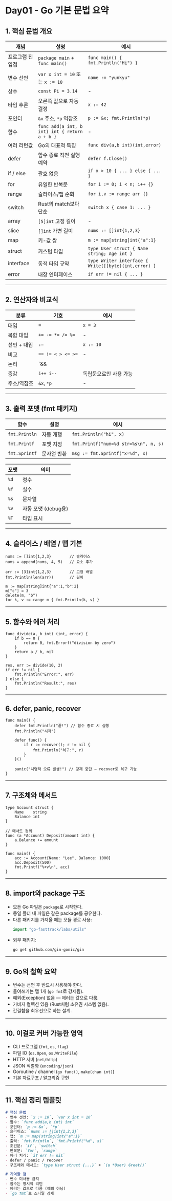 # Day01 - Go 기본 문법 요약

## 1. 핵심 문법 개요

| 개념 | 설명 | 예시 |
|------|------|------|
| 프로그램 진입점 | `package main` + `func main()` | `func main() { fmt.Println("Hi") }` |
| 변수 선언 | `var x int = 10` 또는 `x := 10` | `name := "yunkyu"` |
| 상수 | `const Pi = 3.14` | - |
| 타입 추론 | 오른쪽 값으로 자동 결정 | `x := 42` |
| 포인터 | `&x` 주소, `*p` 역참조 | `p := &x; fmt.Println(*p)` |
| 함수 | `func add(a int, b int) int { return a + b }` | - |
| 여러 리턴값 | Go의 대표적 특징 | `func div(a,b int)(int,error)` |
| defer | 함수 종료 직전 실행 예약 | `defer f.Close()` |
| if / else | 괄호 없음 | `if x > 10 { ... } else { ... }` |
| for | 유일한 반복문 | `for i := 0; i < n; i++ {}` |
| range | 슬라이스/맵 순회 | `for i,v := range arr {}` |
| switch | Rust의 match보다 단순 | `switch x { case 1: ... }` |
| array | `[5]int` 고정 길이 | - |
| slice | `[]int` 가변 길이 | `nums := []int{1,2,3}` |
| map | 키-값 쌍 | `m := map[string]int{"a":1}` |
| struct | 커스텀 타입 | `type User struct { Name string; Age int }` |
| interface | 동적 타입 규약 | `type Writer interface { Write([]byte)(int,error) }` |
| error | 내장 인터페이스 | `if err != nil { ... }` |

---

## 2. 연산자와 비교식

| 분류 | 기호 | 예시 |
|------|------|------|
| 대입 | `=` | `x = 3` |
| 복합 대입 | `+= -= *= /= %=` | - |
| 선언 + 대입 | `:=` | `x := 10` |
| 비교 | `== != < > <= >=` | - |
| 논리 | `&& || !` | - |
| 증감 | `i++ i--` | 독립문으로만 사용 가능 |
| 주소/역참조 | `&x`, `*p` | - |

---

## 3. 출력 포맷 (fmt 패키지)

| 함수 | 설명 | 예시 |
|------|------|------|
| `fmt.Println` | 자동 개행 | `fmt.Println("hi", x)` |
| `fmt.Printf` | 포맷 지정 | `fmt.Printf("num=%d str=%s\n", n, s)` |
| `fmt.Sprintf` | 문자열 반환 | `msg := fmt.Sprintf("x=%d", x)` |

| 포맷 | 의미 |
|------|------|
| `%d` | 정수 |
| `%f` | 실수 |
| `%s` | 문자열 |
| `%v` | 자동 포맷 (debug용) |
| `%T` | 타입 표시 |

---

## 4. 슬라이스 / 배열 / 맵 기본

```
nums := []int{1,2,3}        // 슬라이스
nums = append(nums, 4, 5)   // 요소 추가

arr := [3]int{1,2,3}        // 고정 배열
fmt.Println(len(arr))       // 길이

m := map[string]int{"a":1,"b":2}
m["c"] = 3
delete(m, "b")
for k, v := range m { fmt.Println(k, v) }
```

---

## 5. 함수와 에러 처리

```
func divide(a, b int) (int, error) {
	if b == 0 {
		return 0, fmt.Errorf("division by zero")
	}
	return a / b, nil
}

res, err := divide(10, 2)
if err != nil {
	fmt.Println("Error:", err)
} else {
	fmt.Println("Result:", res)
}
```

---

## 6. defer, panic, recover

```
func main() {
	defer fmt.Println("끝!") // 함수 종료 시 실행
	fmt.Println("시작")

	defer func() {
		if r := recover(); r != nil {
			fmt.Println("복구:", r)
		}
	}()

	panic("치명적 오류 발생!") // 강제 중단 → recover로 복구 가능
}
```

---

## 7. 구조체와 메서드

```
type Account struct {
	Name    string
	Balance int
}

// 메서드 정의
func (a *Account) Deposit(amount int) {
	a.Balance += amount
}

func main() {
	acc := Account{Name: "Lee", Balance: 1000}
	acc.Deposit(500)
	fmt.Printf("%+v\n", acc)
}
```

---

## 8. import와 package 구조

- 모든 Go 파일은 `package`로 시작한다.  
- 동일 폴더 내 파일은 같은 package를 공유한다.  
- 다른 패키지를 가져올 때는 모듈 경로 사용:
  ```go
  import "go-fasttrack/labs/utils"
  ```
- 외부 패키지:
  ```bash
  go get github.com/gin-gonic/gin
  ```

---

## 9. Go의 철학 요약

- 변수는 선언 후 반드시 사용해야 한다.  
- 들여쓰기는 탭 1개 (`go fmt`로 강제됨).  
- 예외(Exception) 없음 — 에러는 값으로 다룸.  
- 가비지 컬렉션 있음 (Rust처럼 소유권 시스템 없음).  
- 간결함을 최우선으로 하는 설계.

---

## 10. 이걸로 커버 가능한 영역

- CLI 프로그램 (`fmt`, `os`, `flag`)
- 파일 IO (`os.Open`, `os.WriteFile`)
- HTTP 서버 (`net/http`)
- JSON 직렬화 (`encoding/json`)
- Goroutine / channel (`go func()`, `make(chan int)`)
- 기본 자료구조 / 알고리즘 구현

---

## 11. 핵심 정리 템플릿

```md
# 핵심 문법
- 변수 선언: `x := 10`, `var x int = 10`
- 함수: `func add(a,b int) int`
- 포인터: `p := &x`, `*p`
- 슬라이스: `nums := []int{1,2,3}`
- 맵: `m := map[string]int{"a":1}`
- 출력: `fmt.Println`, `fmt.Printf("%d", x)`
- 조건문: `if`, `switch`
- 반복문: `for`, `range`
- 에러 처리: `if err != nil`
- defer / panic / recover
- 구조체와 메서드: `type User struct {...}` + `(u *User) Greet()`

# 기억할 점
- 변수 미사용 금지
- 함수는 명시적 리턴
- 에러는 값으로 다룸 (예외 아님)
- `go fmt`로 스타일 강제
```


